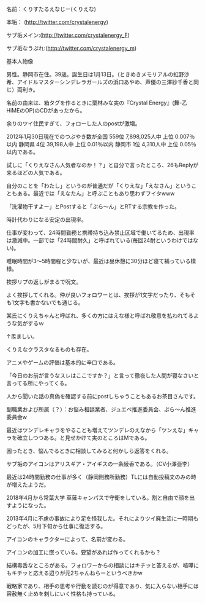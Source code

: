 名前：くりすたるえなじー(くりえな)

本垢： (http://twitter.com/crystalenergy)

サブ垢メイン:(http://twitter.com/crystalenergy_F)

サブ垢なうぷれ:(http://twitter.com/crystalenergy_m)

基本人物像

男性。静岡市在住。39歳。誕生日は1月13日。（ときめきメモリアルの虹野沙希、アイドルマスターシンデレラガールズの浜口あやめ、声優の三澤紗千香と同じ）両利き。

名前の由来は、箱タグを作るときに栗林みな実の『Crystal Energy』(舞-乙HiMEのOP)のCDがあったから。

余りのツイ住民すぎて、フォローした人のpostが激増。

2012年1月30日現在でのつぶやき数が全国 559位 7,898,025人中 上位 0.007％以内
静岡県 4位 39,198人中 上位 0.01％以内
静岡市 1位 4,310人中 上位 0.05％以内である。

試しに「くりえなさん人気者なのか！？」と自分で言ったところ、26もReplyが来るほどの人気である。

自分のことを「わたし」というのが普通だが「くりえな」「えなさん」ということもある。最近では「えなたん」と呼ぶこともあり思わずフイタwww

「洗濯物干すよー」とPostすると「ぷら～ん」とRTする宗教を作った。

時計代わりになる安定の出現率。

仕事が変わって、24時間勤務と携帯持ち込み禁止区域で働いてるため、出現率は激減中。一部では「24時間耐久」と呼ばれている(毎回24耐というわけではない)。

睡眠時間が3～5時間程と少ないが、最近は昼休憩に30分ほど寝て補っている模様。

挨拶リプの返しがまるで呪文。

よく挨拶してくれる。仲が良いフォロワーとは、挨拶が1文字だったり、そもそも1文字も書かないでも通じる。

某氏にくりえちゃんと呼ばれ、多くの方にはえな様と呼ばれ敬意を払われてるような気がするｗ

↑羨ましい。

くりえなクラスタなるものも存在。

アニメやゲームの評価は基本的に辛口である。

「今日のお前が言うなスレはここですか？」と言って徹夜した人間が寝なさいと言ってる所にやってくる。

人から聞いた話の真偽を確認する前にpostしちゃうこともあるお茶目さんです。

副職業および所属（？）：お悩み相談業者、ジュエペ推進委員会、ぷら～ん推進委員会w

最近はツンデレキャラをやることも増えてツンデレのえなから「ツンえな」キャラを確立しつつある。と見せかけて実のところはMである。

困ったとき、悩んでるときに相談してみると何かしら返答をくれる。

サブ垢のアイコンはアリスギア・アイギスの一条綾香である。（CV小澤亜李）

最近は24時間勤務の仕事が多く（静岡刑務所勤務）TLには自動投稿文のみの時が増えたようだ。

2018年4月から常葉大学 草薙キャンパスで守衛をしている。割と自由で顔を出すようになった。 

2013年4月に不慮の事故により足を怪我した。それによりツイ廃生活に一時期もどったが、5月下旬から仕事に復活する。

アイコンのキャラクターによって、名前が変わる。

アイコンの加工に嵌っている。要望があれば作ってくれるかも？

結構毒舌なところがある。フォロワーからの相談にはキチッと答えるが、喧嘩にもキチッと応える辺りが元2ちゃんねらーというべきかw

戦略家であり、相手の思考や行動を読むのが得意であり、気に入らない相手には容赦無く止めを刺しにいく性格も持っている。
